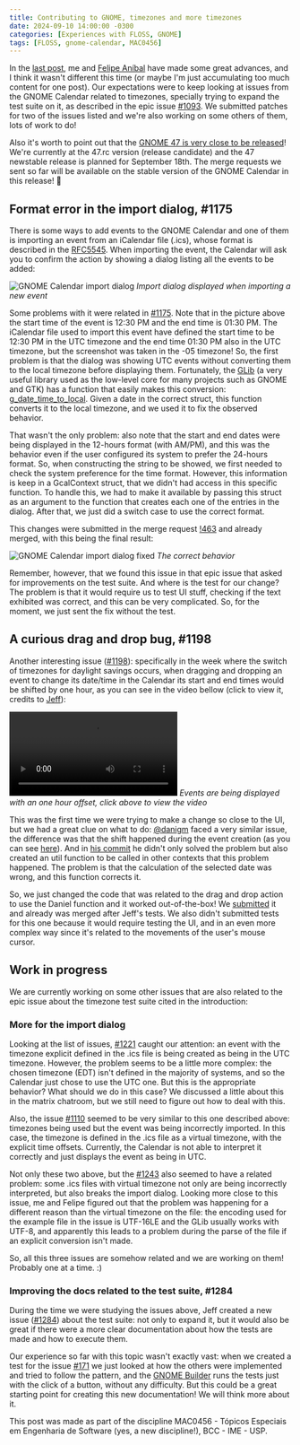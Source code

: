 ```yaml
---
title: Contributing to GNOME, timezones and more timezones
date: 2024-09-10 14:00:00 -0300
categories: [Experiences with FLOSS, GNOME]
tags: [FLOSS, gnome-calendar, MAC0456]
---
```


In the [last post](https://otavioolsilva.github.io/posts/contributing-to-gnome-3/), me and [Felipe Aníbal](https://felipeanibal.github.io/) have made some great advances, and I think it wasn't different this time (or maybe I'm just accumulating too much content for one post). Our expectations were to keep looking at issues from the GNOME Calendar related to timezones, specially trying to expand the test suite on it, as described in the epic issue [#1093](https://gitlab.gnome.org/GNOME/gnome-calendar/-/issues/1093). We submitted patches for two of the issues listed and we're also working on some others of them, lots of work to do!

Also it's worth to point out that the [GNOME 47 is very close to be released](https://release.gnome.org/calendar/)! We're currently at the 47.rc version (release candidate) and the 47 newstable release is planned for September 18th. The merge requests we sent so far will be available on the stable version of the GNOME Calendar in this release! 🥳

## Format error in the import dialog, #1175

There is some ways to add events to the GNOME Calendar and one of them is importing an event from an iCalendar file (.ics), whose format is described in the [RFC5545](https://datatracker.ietf.org/doc/html/rfc5545). When importing the event, the Calendar will ask you to confirm the action by showing a dialog listing all the events to be added:

![GNOME Calendar import dialog](https://gitlab.gnome.org/-/project/198/uploads/4322f60a26da8af98aba0f47766c02de/image.png)
_Import dialog displayed when importing a new event_

Some problems with it were related in [#1175](https://gitlab.gnome.org/GNOME/gnome-calendar/-/issues/1175). Note that in the picture above the start time of the event is 12:30 PM and the end time is 01:30 PM. The iCalendar file used to import this event have defined the start time to be 12:30 PM in the UTC timezone and the end time 01:30 PM also in the UTC timezone, but the screenshot was taken in the -05 timezone! So, the first problem is that the dialog was showing UTC events without converting them to the local timezone before displaying them. Fortunately, the [GLib](https://docs.gtk.org/glib/index.html) (a very useful library used as the low-level core for many projects such as GNOME and GTK) has a function that easily makes this conversion: [g_date_time_to_local](https://docs.gtk.org/glib/method.DateTime.to_local.html). Given a date in the correct struct, this function converts it to the local timezone, and we used it to fix the observed behavior.

That wasn't the only problem: also note that the start and end dates were being displayed in the 12-hours format (with AM/PM), and this was the behavior even if the user configured its system to prefer the 24-hours format. So, when constructing the string to be showed, we first needed to check the system preference for the time format. However, this information is keep in a GcalContext struct, that we didn't had access in this specific function. To handle this, we had to make it available by passing this struct as an argument to the function that creates each one of the entries in the dialog. After that, we just did a switch case to use the correct format.

This changes were submitted in the merge request [!463](https://gitlab.gnome.org/GNOME/gnome-calendar/-/merge_requests/463) and already merged, with this being the final result:

![GNOME Calendar import dialog fixed](https://i.imgur.com/v4IOmY7.png)
_The correct behavior_

Remember, however, that we found this issue in that epic issue that asked for improvements on the test suite. And where is the test for our change? The problem is that it would require us to test UI stuff, checking if the text exhibited was correct, and this can be very complicated. So, for the moment, we just sent the fix without the test. 

## A curious drag and drop bug, #1198

Another interesting issue ([#1198](https://gitlab.gnome.org/GNOME/gnome-calendar/-/issues/1198)): specifically in the week where the switch of timezones for daylight savings occurs, when dragging and dropping an event to change its date/time in the Calendar its start and end times would be shifted by one hour, as you can see in the video bellow (click to view it, credits to [Jeff](https://gitlab.gnome.org/jfft)):

![A video reproducing the issue](https://gitlab.gnome.org/-/project/198/uploads/cd3ebe90a465619a2c427ce3e91eff87/GNOME_Calendar_46_weekview_timetable_drag-and-drop_event_moving_during_week_of_the_DST_switch.webm)
_Events are being displayed with an one hour offset, click above to view the video_

This was the first time we were trying to make a change so close to the UI, but we had a great clue on what to do: [@danigm](https://gitlab.gnome.org/danigm) faced a very similar issue, the difference was that the shift happened during the event creation (as you can see [here](https://gitlab.gnome.org/GNOME/gnome-calendar/-/issues/482)). And in [his commit](https://gitlab.gnome.org/GNOME/gnome-calendar/-/commit/6afb5cf3a5447e30486a37b6049a468c4399a0dd) he didn't only solved the problem but also created an util function to be called in other contexts that this problem happened. The problem is that the calculation of the selected date was wrong, and this function corrects it.

So, we just changed the code that was related to the drag and drop action to use the Daniel function and it worked out-of-the-box! We [submitted](https://gitlab.gnome.org/GNOME/gnome-calendar/-/merge_requests/491) it and already was merged after Jeff's tests. We also didn't submitted tests for this one because it would require testing the UI, and in an even more complex way since it's related to the movements of the user's mouse cursor. 

## Work in progress

We are currently working on some other issues that are also related to the epic issue about the timezone test suite cited in the introduction:

### More for the import dialog

Looking at the list of issues, [#1221](https://gitlab.gnome.org/GNOME/gnome-calendar/-/issues/1221) caught our attention: an event with the timezone explicit defined in the .ics file is being created as being in the UTC timezone. However, the problem seems to be a little more complex: the chosen timezone (EDT) isn't defined in the majority of systems, and so the Calendar just chose to use the UTC one. But this is the appropriate behavior? What should we do in this case? We discussed a little about this in the matrix chatroom, but we still need to figure out how to deal with this.

Also, the issue [#1110](https://gitlab.gnome.org/GNOME/gnome-calendar/-/issues/1110) seemed to be very similar to this one described above: timezones being used but the event was being incorrectly imported. In this case, the timezone is defined in the .ics file as a virtual timezone, with the explicit time offsets. Currently, the Calendar is not able to interpret it correctly and just displays the event as being in UTC.

Not only these two above, but the [#1243](https://gitlab.gnome.org/GNOME/gnome-calendar/-/issues/1243) also seemed to have a related problem: some .ics files with virtual timezone not only are being incorrectly interpreted, but also breaks the import dialog. Looking more close to this issue, me and Felipe figured out that the problem was happening for a different reason than the virtual timezone on the file: the encoding used for the example file in the issue is UTF-16LE and the GLib usually works with UTF-8, and apparently this leads to a problem during the parse of the file if an explicit conversion isn't made.

So, all this three issues are somehow related and we are working on them! Probably one at a time. :)

### Improving the docs related to the test suite, #1284

During the time we were studying the issues above, Jeff created a new issue ([#1284](https://gitlab.gnome.org/GNOME/gnome-calendar/-/issues/1284)) about the test suite: not only to expand it, but it would also be great if there were a more clear documentation about how the tests are made and how to execute them.

Our experience so far with this topic wasn't exactly vast: when we created a test for the issue [#171](https://gitlab.gnome.org/GNOME/gnome-calendar/-/issues/171) we just looked at how the others were implemented and tried to follow the pattern, and the [GNOME Builder](https://apps.gnome.org/Builder/) runs the tests just with the click of a button, without any difficulty. But this could be a great starting point for creating this new documentation! We will think more about it.

This post was made as part of the discipline MAC0456 - Tópicos Especiais em Engenharia de Software (yes, a new discipline!), BCC - IME - USP.
